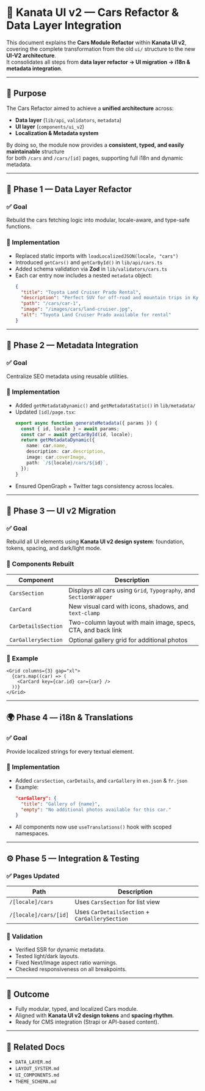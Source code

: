 # 🚗 Kanata UI v2 — Cars Refactor & Data Layer Integration

This document explains the **Cars Module Refactor** within **Kanata UI v2**,  
covering the complete transformation from the old `ui/` structure to the new **UI-V2 architecture**.  
It consolidates all steps from **data layer refactor → UI migration → i18n & metadata integration**.

---

## 🎯 Purpose

The Cars Refactor aimed to achieve a **unified architecture** across:

- **Data layer** (`lib/api`, `validators`, `metadata`)
- **UI layer** (`components/ui_v2`)
- **Localization & Metadata system**

By doing so, the module now provides a **consistent, typed, and easily maintainable** structure  
for both `/cars` and `/cars/[id]` pages, supporting full i18n and dynamic metadata.

---

## 🧩 Phase 1 — Data Layer Refactor

### ✅ Goal

Rebuild the cars fetching logic into modular, locale-aware, and type-safe functions.

### 🔧 Implementation

- Replaced static imports with `loadLocalizedJSON(locale, "cars")`
- Introduced `getCars()` and `getCarById()` in `lib/api/cars.ts`
- Added schema validation via **Zod** in `lib/validators/cars.ts`
- Each car entry now includes a nested `metadata` object:
  ```json
  {
    "title": "Toyota Land Cruiser Prado Rental",
    "description": "Perfect SUV for off-road and mountain trips in Kyrgyzstan.",
    "path": "/cars/car-1",
    "image": "/images/cars/land-cruiser.jpg",
    "alt": "Toyota Land Cruiser Prado available for rental"
  }
  ```

---

## 🧠 Phase 2 — Metadata Integration

### ✅ Goal

Centralize SEO metadata using reusable utilities.

### 🔧 Implementation

- Added `getMetadataDynamic()` and `getMetadataStatic()` in `lib/metadata/`
- Updated `[id]/page.tsx`:
  ```ts
  export async function generateMetadata({ params }) {
    const { id, locale } = await params;
    const car = await getCarById(id, locale);
    return getMetadataDynamic({
      name: car.name,
      description: car.description,
      image: car.coverImage,
      path: `/${locale}/cars/${id}`,
    });
  }
  ```
- Ensured OpenGraph + Twitter tags consistency across locales.

---

## 🎨 Phase 3 — UI v2 Migration

### ✅ Goal

Rebuild all UI elements using **Kanata UI v2 design system**:
foundation, tokens, spacing, and dark/light mode.

### 🔧 Components Rebuilt

| Component           | Description                                                        |
| ------------------- | ------------------------------------------------------------------ |
| `CarsSection`       | Displays all cars using `Grid`, `Typography`, and `SectionWrapper` |
| `CarCard`           | New visual card with icons, shadows, and `text-clamp`              |
| `CarDetailsSection` | Two-column layout with main image, specs, CTA, and back link       |
| `CarGallerySection` | Optional gallery grid for additional photos                        |

### 🧱 Example

```tsx
<Grid columns={3} gap="xl">
  {cars.map((car) => (
    <CarCard key={car.id} car={car} />
  ))}
</Grid>
```

---

## 🌍 Phase 4 — i18n & Translations

### ✅ Goal

Provide localized strings for every textual element.

### 🔧 Implementation

- Added `carsSection`, `carDetails`, and `carGallery` in `en.json` & `fr.json`
- Example:
  ```json
  "carGallery": {
    "title": "Gallery of {name}",
    "empty": "No additional photos available for this car."
  }
  ```
- All components now use `useTranslations()` hook with scoped namespaces.

---

## ⚙️ Phase 5 — Integration & Testing

### ✅ Pages Updated

| Path                  | Description                                    |
| --------------------- | ---------------------------------------------- |
| `/[locale]/cars`      | Uses `CarsSection` for list view               |
| `/[locale]/cars/[id]` | Uses `CarDetailsSection` + `CarGallerySection` |

### 🧾 Validation

- Verified SSR for dynamic metadata.
- Tested light/dark layouts.
- Fixed Next/Image aspect ratio warnings.
- Checked responsiveness on all breakpoints.

---

## 🧭 Outcome

- Fully modular, typed, and localized Cars module.
- Aligned with **Kanata UI v2 design tokens** and **spacing rhythm**.
- Ready for CMS integration (Strapi or API-based content).

---

## 🔗 Related Docs

- `DATA_LAYER.md`
- `LAYOUT_SYSTEM.md`
- `UI_COMPONENTS.md`
- `THEME_SCHEMA.md`
